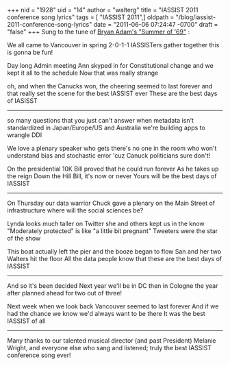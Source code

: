 +++
nid = "1928"
uid = "14"
author = "walterg"
title = "IASSIST 2011 conference song lyrics"
tags = [ "IASSIST 2011",]
oldpath = "/blog/iassist-2011-conference-song-lyrics"
date = "2011-06-06 07:24:47 -0700"
draft = "false"
+++
Sung to the tune of [Bryan Adam's "Summer of
'69"](http://www.youtube.com/watch?v=eFjjO_lhf9c) :

We all came to Vancouver
in spring 2-0-1-1
IASSISTers gather together
this is gonna be fun!

Day long Admin meeting
Ann skyped in for Constitutional change
and we kept it all to the schedule
Now that was really strange

oh, and when the Canucks won,
the cheering seemed to last forever
and that really set the scene
for the best IASSIST ever
These are the best days of IASISST

****

so many questions that you just can't answer
when metadata isn't standardized
in Japan/Europe/US and Australia
we're building apps to wrangle DDI

We love a plenary speaker
who gets there's no one in the room who won't
understand bias and stochastic error
'cuz Canuck politicians sure don't!

On the presidential 10K
Bill proved that he could run forever
As he takes up the reign
Down the Hill Bill, it's now or never
Yours will be the best days of IASSIST

*****

On Thursday our data warrior
Chuck gave a plenary
on the Main Street of infrastructure
where will the social sciences be?

Lynda looks much taller on Twitter
she and others kept us in the know
"Moderately protected" is like "a little bit pregnant"
Tweeters were the star of the show

This boat actually left the pier
and the booze began to flow
San and her two Walters hit the floor
All the data people know that
these are the best days of IASSIST

******
And so it's been decided
Next year we'll be in DC
then in Cologne the year after
planned ahead for two out of three!

Next week when we look back
Vancouver seemed to last forever
And if we had the chance
we know we'd always want to be there
It was the best IASSIST of all

-------------------------------------------

Many thanks to our talented musical director (and past President)
Melanie Wright, and everyone else who sang and listened; truly the best
IASSIST conference song ever!
